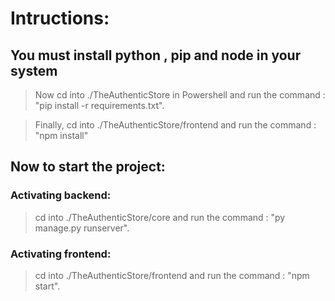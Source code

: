 # Intructions:

## You must install python , pip and node in your system


>Now cd into ./TheAuthenticStore in Powershell and run the command : "pip install -r requirements.txt".

>Finally, cd into ./TheAuthenticStore/frontend and run the command : "npm install"


## Now to start the project:

### Activating backend:

>cd into ./TheAuthenticStore/core and run the command : "py manage.py runserver".


### Activating frontend:

>cd into ./TheAuthenticStore/frontend and run the command : "npm start".